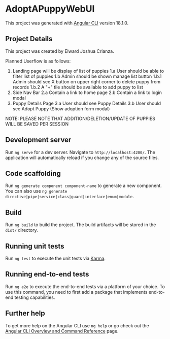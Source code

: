 # AdoptAPuppyWebUI

This project was generated with [Angular CLI](https://github.com/angular/angular-cli) version 18.1.0.

## Project Details

This project was created by Elward Joshua Crianza.

Planned Userflow is as follows:
1. Landing page will be display of list of puppies
    1.a User should be able to filter list of puppies
    1.b Admin should be shown manage list button
        1.b.1 Admin should see X button on upper right corner to delete puppy from records
        1.b.2 A "+" tile should be available to add puppy to list
2. Side Nav Bar
    2.a Contain a link to home page
    2.b Contain a link to login modal
3. Puppy Details Page
    3.a User should see Puppy Details
    3.b User should see Adopt Puppy (Show adoption form modal)

NOTE: PLEASE NOTE THAT ADDITION/DELETION/UPDATE OF PUPPIES WILL BE SAVED PER SESSION

## Development server

Run `ng serve` for a dev server. Navigate to `http://localhost:4200/`. The application will automatically reload if you change any of the source files.

## Code scaffolding

Run `ng generate component component-name` to generate a new component. You can also use `ng generate directive|pipe|service|class|guard|interface|enum|module`.

## Build

Run `ng build` to build the project. The build artifacts will be stored in the `dist/` directory.

## Running unit tests

Run `ng test` to execute the unit tests via [Karma](https://karma-runner.github.io).

## Running end-to-end tests

Run `ng e2e` to execute the end-to-end tests via a platform of your choice. To use this command, you need to first add a package that implements end-to-end testing capabilities.

## Further help

To get more help on the Angular CLI use `ng help` or go check out the [Angular CLI Overview and Command Reference](https://angular.dev/tools/cli) page.
